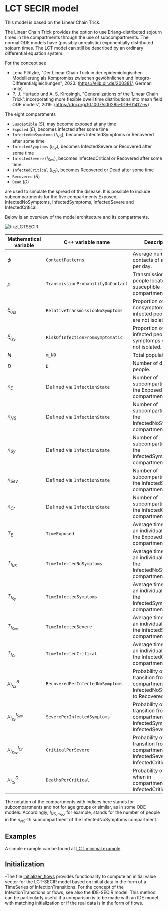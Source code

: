 # LCT SECIR model

This model is based on the Linear Chain Trick. 

The Linear Chain Trick provides the option to use Erlang-distributed sojourn times in the compartments through the use of subcompartments. 
The normal ODE models have (possibly unrealistic) exponentially distributed sojourn times.
The LCT model can still be described by an ordinary differential equation system.

For the concept see 
- Lena Plötzke, "Der Linear Chain Trick in der epidemiologischen Modellierung als Kompromiss zwischen gewöhnlichen und Integro-Differentialgleichungen", 2023. (https://elib.dlr.de/200381/, German only)
- P. J. Hurtado und A. S. Kirosingh, "Generalizations of the ‘Linear Chain Trick’: incorporating more flexible dwell time distributions into mean field ODE models“, 2019. (https://doi.org/10.1007/s00285-019-01412-w)

The eight compartments 
- `Susceptible` ($S$), may become exposed at any time
- `Exposed` ($E$), becomes infected after some time
- `InfectedNoSymptoms` ($I_{NS}$), becomes InfectedSymptoms or Recovered after some time
- `InfectedSymptoms` ($I_{Sy}$), becomes InfectedSevere or Recovered after some time
- `InfectedSevere` ($I_{Sev}$), becomes InfectedCritical or Recovered after some time
- `InfectedCritical` ($I_{Cr}$), becomes Recovered or Dead after some time
- `Recovered` ($R$)
- `Dead` ($D$)

are used to simulate the spread of the disease. 
It is possible to include subcompartments for the five compartments Exposed, InfectedNoSymptoms, InfectedSymptoms, InfectedSevere and InfectedCritical.

Below is an overview of the model architecture and its compartments.

![tikzLCTSECIR](https://github.com/SciCompMod/memilio/assets/70579874/6a5d5a95-20f9-4176-8894-c091bd48bfb7)

| Mathematical variable                   | C++ variable name | Description |
|---------------------------- | --------------- | -------------------------------------------------------------------------------------------------- |
| $\phi$                      |  `ContactPatterns`               | Average number of contacts of a person per day. |
| $\rho$                      |  `TransmissionProbabilityOnContact`               | Transmission risk for people located in the susceptible compartments. |
| $\xi_{I_{NS}}$               |  `RelativeTransmissionNoSymptoms`               | Proportion of nonsymptomatically infected people who are not isolated. |
| $\xi_{I_{Sy}}$               | `RiskOfInfectionFromSymptomatic`                | Proportion of infected people with symptomps who are not isolated. |
| $N$                         | `m_N0`   | Total population. |
| $D$                         |  `D`  | Number of death people. |
| $n_E$                         |  Defined via `InfectionState`  | Number of subcompartments of the Exposed compartment. |
| $n_{NS}$                         |  Defined via `InfectionState`  | Number of subcompartments of the InfectedNoSymptoms compartment. |
| $n_{Sy}$                         |  Defined via `InfectionState`  | Number of subcompartments of the InfectedSymptoms compartment. |
| $n_{Sev}$                         | Defined via `InfectionState`  | Number of subcompartments of the InfectedSevere compartment.|
| $n_{Cr}$                         |  Defined via `InfectionState`  | Number of subcompartments of the InfectedCritical compartment. |
| $T_E$                    |  `TimeExposed`               | Average time in days an individual stays in the Exposed compartment. |
| $T_{I_{NS}}$                    |  `TimeInfectedNoSymptoms`               | Average time in days an individual stays in the InfectedNoSymptoms compartment. |
| $T_{I_{Sy}}$                    |  `TimeInfectedSymptoms`               | Average time  in days an individual stays in the InfectedSymptoms compartment. |
| $T_{I_{Sev}}$                       |  `TimeInfectedSevere`               | Average time in days an individual stays in the InfectedSevere compartment. |
| $T_{I_{Cr}}$                       |  `TimeInfectedCritical`               | Average time in days an individual stays in the InfectedCritical compartment. |
| $\mu_{I_{NS}}^{R}$              |   `RecoveredPerInfectedNoSymptoms`              | Probability of transition from compartment InfectedNoSymptoms to Recovered. |  
| $\mu_{I_{Sy}}^{I_{Sev}}$              |   `SeverePerInfectedSymptoms`              | Probability of transition from compartment InfectedSymptoms to InfectedSevere. |
| $\mu_{I_{Sev}}^{I_{Cr}}$              |   `CriticalPerSevere`              | Probability of transition from compartment InfectedSevere to InfectedCritical. |  
| $\mu_{I_{Cr}}^{D}$              |   `DeathsPerCritical`              | Probability of dying when in compartment InfectedCritical. |   

The notation of the compartments with indices here stands for subcompartments and not for age groups or similar, as in some ODE models. Accordingly, $I_{NS,n_{NS}}$, for example, stands for the number of people in the $n_{NS}$-th subcompartment of the InfectedNoSymptoms compartment.


## Examples

A simple example can be found at [LCT minimal example](../../examples/lct_secir.cpp).

## Initialization



-The file [initializer_flows](initializer_flows.h) provides functionality to compute an initial value vector for the LCT-SECIR model based on initial data in the form of a TimeSeries of InfectionTransitions. For the concept of the InfectionTransitions or flows, see also the IDE-SECIR model. This method can be particularly useful if a comparison is to be made with an IDE model with matching initialization or if the real data is in the form of flows.


